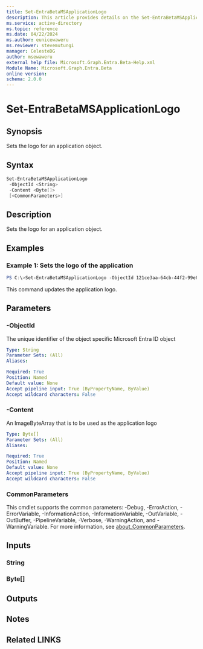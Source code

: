 ```yaml
---
title: Set-EntraBetaMSApplicationLogo
description: This article provides details on the Set-EntraBetaMSApplicationLogo command.
ms.service: active-directory
ms.topic: reference
ms.date: 04/22/2024
ms.author: eunicewaweru
ms.reviewer: stevemutungi
manager: CelesteDG
author: msewaweru
external help file: Microsoft.Graph.Entra.Beta-Help.xml
Module Name: Microsoft.Graph.Entra.Beta
online version:
schema: 2.0.0
---
```


# Set-EntraBetaMSApplicationLogo

## Synopsis
Sets the logo for an application object.

## Syntax

```powershell
Set-EntraBetaMSApplicationLogo 
 -ObjectId <String> 
 -Content <Byte[]> 
 [<CommonParameters>]
```

## Description
Sets the logo for an application object.

## Examples

### Example 1: Sets the logo of the application
```powershell
PS C:\>Set-EntraBetaMSApplicationLogo -ObjectId 121ce3aa-64cb-44f2-99e8-deb705caeddd -Content {imagebytearray}
```

This command updates the application logo.

## Parameters

### -ObjectId
The unique identifier of the object specific Microsoft Entra ID object

```yaml
Type: String
Parameter Sets: (All)
Aliases:

Required: True
Position: Named
Default value: None
Accept pipeline input: True (ByPropertyName, ByValue)
Accept wildcard characters: False
```

### -Content
An ImageByteArray that is to be used as the application logo

```yaml
Type: Byte[]
Parameter Sets: (All)
Aliases:

Required: True
Position: Named
Default value: None
Accept pipeline input: True (ByPropertyName, ByValue)
Accept wildcard characters: False
```

### CommonParameters
This cmdlet supports the common parameters: -Debug, -ErrorAction, -ErrorVariable, -InformationAction, -InformationVariable, -OutVariable, -OutBuffer, -PipelineVariable, -Verbose, -WarningAction, and -WarningVariable. For more information, see [about_CommonParameters](https://go.microsoft.com/fwlink/?LinkID=113216).

## Inputs

### String
### Byte[]
## Outputs

## Notes

## Related LINKS

